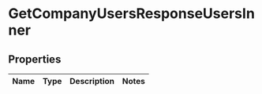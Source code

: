 
# GetCompanyUsersResponseUsersInner

## Properties
Name | Type | Description | Notes
------------ | ------------- | ------------- | -------------



